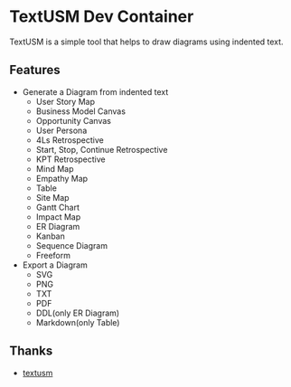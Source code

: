# TextUSM Dev Container

TextUSM is a simple tool that helps to draw diagrams using indented text.

## Features

- Generate a Diagram from indented text
  - User Story Map
  - Business Model Canvas
  - Opportunity Canvas
  - User Persona
  - 4Ls Retrospective
  - Start, Stop, Continue Retrospective
  - KPT Retrospective
  - Mind Map
  - Empathy Map
  - Table
  - Site Map
  - Gantt Chart
  - Impact Map
  - ER Diagram
  - Kanban
  - Sequence Diagram
  - Freeform
- Export a Diagram
  - SVG
  - PNG
  - TXT
  - PDF
  - DDL(only ER Diagram)
  - Markdown(only Table)

## Thanks 

* [textusm](https://github.com/harehare/textusm)


